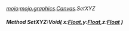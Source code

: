 _[mojo](../../modules/mojo/mojo-module.md):[mojo.graphics](../../modules/mojo/mojo-graphics.md).[Canvas](../../modules/mojo/mojo-graphics-canvas.md).SetXYZ_
##### Method SetXYZ:Void( x:[Float](../../modules/wonkey/wonkey-types-float.md),y:[Float](../../modules/wonkey/wonkey-types-float.md),z:[Float](../../modules/wonkey/wonkey-types-float.md) )
